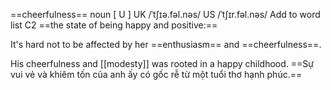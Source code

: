 ==cheerfulness==
noun [ U ]
UK  /ˈtʃɪə.fəl.nəs/ US  /ˈtʃɪr.fəl.nəs/
Add to word list 
C2
==the state of being happy and positive:==

It's hard not to be affected by her ==enthusiasm== and ==cheerfulness==.

His cheerfulness and [[modesty]] was rooted in a happy childhood. ==Sự vui vẻ và khiêm tốn của anh ấy có gốc rễ từ một tuổi thơ hạnh phúc.==

